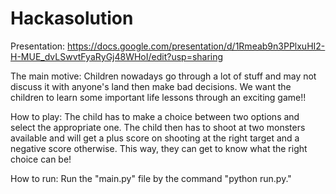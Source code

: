 # Hackasolution

Presentation:
https://docs.google.com/presentation/d/1Rmeab9n3PPlxuHI2-H-MUE_dvLSwvtFyaRyGj48WHoI/edit?usp=sharing

The main motive:
	Children nowadays go through a lot of stuff and may not discuss it with anyone's land then make bad decisions. We want the children to learn some important life lessons through an exciting game!!

How to play:
	The child has to make a choice between two options and select the appropriate one. The child then has to shoot at two monsters available and will get a plus score on shooting at the right target and a negative score otherwise.
	This way, they can get to know what the right choice can be!

How to run:
	Run the "main.py" file by the command "python run.py."
